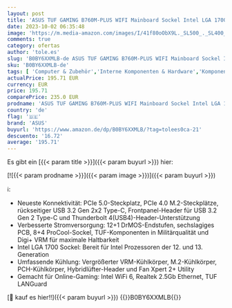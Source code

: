```yaml
---
layout: post
title: 'ASUS TUF GAMING B760M-PLUS WIFI Mainboard Sockel Intel LGA 1700  Intel B760  mATX  DDR5 Speicher  PCIe 5.0  2x M.2  WiFi 6  Thunderbolt 4  Aura Sync '
date: 2023-10-02 06:35:48
image: 'https://m.media-amazon.com/images/I/41f80oObX9L._SL500_._SL400_.jpg'
comments: true
category: ofertas
author: 'tole.es'
slug: 'B0BY6XXMLB-de ASUS TUF GAMING B760M-PLUS WIFI Mainboard Sockel Intel LGA...'
sku: 'B0BY6XXMLB-de'
tags: [ 'Computer & Zubehör','Interne Komponenten & Hardware','Komponenten & Ersatzteile','Mainboards','asus','🇩🇪', ]
actualPrice: 195.71 EUR
currency: EUR
price: 195.71
comparePrice: 235.0 EUR
prodname: 'ASUS TUF GAMING B760M-PLUS WIFI Mainboard Sockel Intel LGA 1700  Intel B760  mATX  DDR5 Speicher  PCIe 5.0  2x M.2  WiFi 6  Thunderbolt 4  Aura Sync '
country: 'de'
flag: '🇩🇪'
brand: 'ASUS'
buyurl: 'https://www.amazon.de/dp/B0BY6XXMLB/?tag=tolees0ca-21'
descuento: '16.72'
average: '195.71'
---
```


Es gibt ein [{{< param title >}}]({{< param buyurl >}}) hier:

[![{{< param prodname >}}]({{< param image >}})]({{< param buyurl >}})

ℹ️:

- Neueste Konnektivität: PCIe 5.0-Steckplatz, PCIe 4.0 M.2-Steckplätze, rückseitiger USB 3.2 Gen 2x2 Type-C, Frontpanel-Header für USB 3.2 Gen 2 Type-C und Thunderbolt 4(USB4)-Header-Unterstützung
- Verbesserte Stromversorgung: 12+1 DrMOS-Endstufen, sechslagiges PCB, 8+4 ProCool-Sockel, TUF-Komponenten in Militärqualität und Digi+ VRM für maximale Haltbarkeit
- Intel LGA 1700 Sockel: Bereit für Intel Prozessoren der 12. und 13. Generation
- Umfassende Kühlung: Vergrößerter VRM-Kühlkörper, M.2-Kühlkörper, PCH-Kühlkörper, Hybridlüfter-Header und Fan Xpert 2+ Utility
- Gemacht für Online-Gaming: Intel WiFi 6, Realtek 2.5Gb Ethernet, TUF LANGuard

[🛒 kauf es hier!!]({{< param buyurl >}})
{{<world>}}B0BY6XXMLB{{</world>}}
